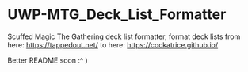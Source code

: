 # UWP-MTG_Deck_List_Formatter
 
Scuffed Magic The Gathering deck list formatter, format deck lists from here: https://tappedout.net/ to here: https://cockatrice.github.io/

Better README soon :^ )
